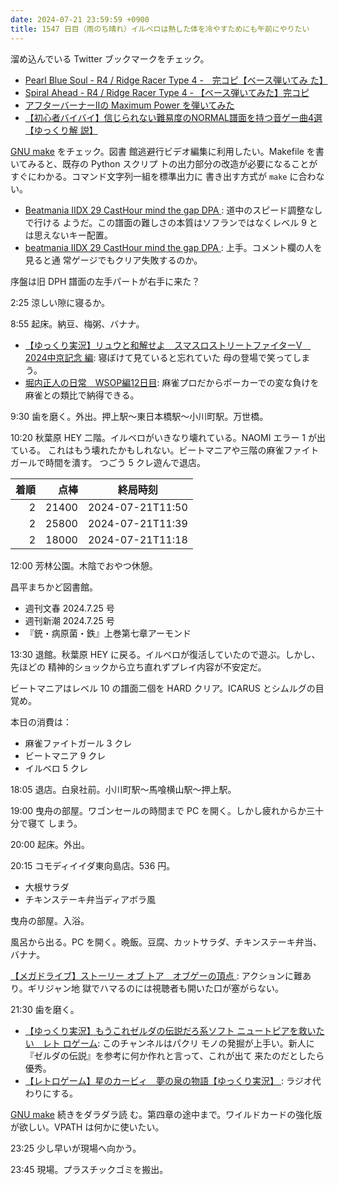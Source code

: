 ```yaml
---
date: 2024-07-21 23:59:59 +0900
title: 1547 日目（雨のち晴れ）イルベロは熱した体を冷やすためにも午前にやりたい
---
```


溜め込んでいる Twitter ブックマークをチェック。

* [Pearl Blue Soul - R4 / Ridge Racer Type 4 -　完コピ【ベース弾いてみ
  た】](https://www.youtube.com/watch?v=EhTL5reu-Oo)
* [Spiral Ahead - R4 / Ridge Racer Type 4 - 【ベース弾いてみた】完コピ
  ](https://www.youtube.com/watch?v=uCQEHWVLLfQ)
* [アフターバーナーⅡの Maximum Power を弾いてみた
  ](https://www.youtube.com/shorts/MdsgCJ8_tSQ)
* [【初心者バイバイ】信じられない難易度のNORMAL譜面を持つ音ゲー曲4選【ゆっくり解
  説】](https://www.youtube.com/watch?v=tE4n9rhuPig)

[GNU make](https://www.gnu.org/software/make/manual/make.html) をチェック。図書
館逃避行ビデオ編集に利用したい。Makefile を書いてみると、既存の Python スクリプ
トの出力部分の改造が必要になることがすぐにわかる。コマンド文字列一組を標準出力に
書き出す方式が `make` に合わない。

* [Beatmania IIDX 29 CastHour mind the gap DPA
  ](https://www.youtube.com/watch?v=OQ32OxGAROo): 道中のスピード調整なしで行ける
  ようだ。この譜面の難しさの本質はソフランではなくレベル 9 とは思えないキー配置。
* [beatmania IIDX 29 CastHour mind the gap DPA
  ](https://www.youtube.com/watch?v=BBPX2AtFgz4): 上手。コメント欄の人を見ると通
  常ゲージでもクリア失敗するのか。

序盤は旧 DPH 譜面の左手パートが右手に来た？

2:25 涼しい隙に寝るか。

8:55 起床。納豆、梅粥、バナナ。

* [【ゆっくり実況】リュウと和解せよ　スマスロストリートファイターV　2024中京記念
  編](https://www.youtube.com/watch?v=6FmNUxeKdvY): 寝ぼけて見ていると忘れていた
  母の登場で笑ってしまう。
* [堀内正人の日常　WSOP編12日目](https://www.youtube.com/watch?v=WF-8C2mSjm0):
  麻雀プロだからポーカーでの変な負けを麻雀との類比で納得できる。

9:30 歯を磨く。外出。押上駅～東日本橋駅～小川町駅。万世橋。

10:20 秋葉原 HEY 二階。イルベロがいきなり壊れている。NAOMI エラー 1 が出ている。
これはもう壊れたかもしれない。ビートマニアや三階の麻雀ファイトガールで時間を潰す。
つごう 5 クレ遊んで退店。

| 着順 | 点棒 | 終局時刻 |
|-----:|-----:|----------|
| 2 | 21400 | 2024-07-21T11:50 |
| 2 | 25800 | 2024-07-21T11:39 |
| 2 | 18000 | 2024-07-21T11:18 |

12:00 芳林公園。木陰でおやつ休憩。

昌平まちかど図書館。

* 週刊文春 2024.7.25 号
* 週刊新潮 2024.7.25 号
* 『銃・病原菌・鉄』上巻第七章アーモンド

13:30 退館。秋葉原 HEY に戻る。イルベロが復活していたので遊ぶ。しかし、先ほどの
精神的ショックから立ち直れずプレイ内容が不安定だ。

ビートマニアはレベル 10 の譜面二個を HARD クリア。ICARUS とシムルグの目覚め。

本日の消費は：

* 麻雀ファイトガール 3 クレ
* ビートマニア 9 クレ
* イルベロ 5 クレ

18:05 退店。白泉社前。小川町駅～馬喰横山駅～押上駅。

19:00 曳舟の部屋。ワゴンセールの時間まで PC を開く。しかし疲れからか三十分で寝て
しまう。

20:00 起床。外出。

20:15 コモディイイダ東向島店。536 円。

* 大根サラダ
* チキンステーキ弁当ディアボラ風

曳舟の部屋。入浴。

風呂から出る。PC を開く。晩飯。豆腐、カットサラダ、チキンステーキ弁当、バナナ。

[【メガドライブ】ストーリー オブ トア　オブゲーの頂点
](https://www.youtube.com/watch?v=8wmbNIBv-74): アクションに難あり。ギリジャン地
獄でハマるのには視聴者も開いた口が塞がらない。

21:30 歯を磨く。

* [【ゆっくり実況】もうこれゼルダの伝説だろ系ソフト ニュートピアを救いたい　レト
  ロゲーム](https://www.youtube.com/watch?v=a0YyXFwKXfI): このチャンネルはパクリ
  モノの発掘が上手い。新人に『ゼルダの伝説』を参考に何か作れと言って、これが出て
  来たのだとしたら優秀。
* [【レトロゲーム】星のカービィ　夢の泉の物語【ゆっくり実況】
  ](https://www.youtube.com/watch?v=DccqOXNyK1c): ラジオ代わりにする。

[GNU make](https://www.gnu.org/software/make/manual/make.html) 続きをダラダラ読
む。第四章の途中まで。ワイルドカードの強化版が欲しい。VPATH は何かに使いたい。

23:25 少し早いが現場へ向かう。

23:45 現場。プラスチックゴミを搬出。
